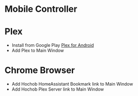 # Mobile Controller

# Plex

- Install from Google  Play [Plex for Android](https://play.google.com/store/apps/details?id=com.plexapp.android)
- Add Plex to Main Window

# Chrome Browser

- Add Hochob HomeAssistant Bookmark link to Main Window
- Add Hochob Plex Server link to Main Window
